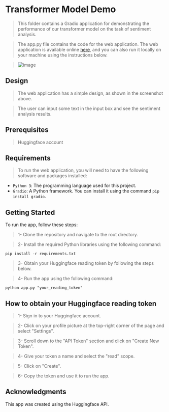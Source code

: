 # Transformer Model Demo

> This folder contains a Gradio application for demonstrating the performance of our transformer model on the task of sentiment analysis. 

> The app.py file contains the code for the web application. The web application is available online [here](https://huggingface.co/spaces/Karim-Gamal/Demo-for-Federated-Learning-Based-Multilingual-Emoji-Prediction), and you can also run it locally on your machine using the instructions below.

> ![image](https://user-images.githubusercontent.com/51359449/224560170-23bfc6ab-7f6a-438f-8427-7f9a96c9f0c4.png)

## Design

> The web application has a simple design, as shown in the screenshot above. 

> The user can input some text in the input box and see the sentiment analysis results.

## Prerequisites

> Huggingface account

## Requirements

> To run the web application, you will need to have the following software and packages installed:

* `Python 3`: The programming language used for this project.
* `Gradio`: A Python framework. You can install it using the command `pip install gradio`.


## Getting Started

To run the app, follow these steps:

> 1- Clone the repository and navigate to the root directory.

> 2- Install the required Python libraries using the following command:
```
pip install -r requirements.txt
```

> 3- Obtain your Huggingface reading token by following the steps below.

> 4- Run the app using the following command:
```
python app.py "your_reading_token"
```

## How to obtain your Huggingface reading token

> 1- Sign in to your Huggingface account.

> 2- Click on your profile picture at the top-right corner of the page and select "Settings".

> 3- Scroll down to the "API Token" section and click on "Create New Token".

> 4- Give your token a name and select the "read" scope.

> 5- Click on "Create".

> 6- Copy the token and use it to run the app.

## Acknowledgments

This app was created using the Huggingface API.
